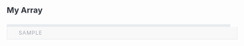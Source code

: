 <div class="attributesKit">
    <div style="padding-bottom:10px;">
        <h1 style="font-family:&#x27;Source Sans Pro&#x27;, -apple-system, Helvetica, sans-serif;font-size:18px;color:#30343F;">My Array</h1></div>
    <div style="width:100%;height:auto;display:flex;flex-direction:row;flex-wrap:no-wrap;justify-content:flex-start;align-items:stretch;position:relative;">
        <div style="height:auto;width:100%;display:flex;flex-direction:column;flex-wrap:no-wrap;justify-content:flex-start;align-items:flex-start;">
            <div style="width:100%;height:5px;display:flex;flex-direction:row;flex-wrap:no-wrap;justify-content:flex-start;align-items:stretch;position:relative;border:1px solid #E8EBEE;border-bottom:none;background-color:#E8EBEE;"></div>
            <div style="width:100%;">
                <div style="width:100%;height:auto;display:flex;flex-direction:row;flex-wrap:no-wrap;justify-content:flex-start;align-items:stretch;position:relative;">
                    <div style="height:auto;width:100%;display:flex;flex-direction:column;flex-wrap:no-wrap;justify-content:flex-start;align-items:flex-start;">
                        <div style="width:100%;height:auto;display:flex;flex-direction:row;flex-wrap:no-wrap;justify-content:flex-start;align-items:stretch;position:relative;background:#F8F8F9;border-left:1px solid #E8EBEE;border-right:1px solid #E8EBEE;padding-top:8px;padding-bottom:8px;padding-left:8px;padding-right:8px;border-bottom:1px solid #E8EBEE;">
                            <div style="width:100%;height:auto;display:flex;flex-direction:row;flex-wrap:no-wrap;justify-content:flex-start;align-items:stretch;position:relative;cursor:pointer;">
                                <div style="height:auto;width:12px;display:flex;flex-direction:column;flex-wrap:no-wrap;justify-content:flex-start;align-items:flex-start;min-width:12px;max-width:12px;">
                                    <div style="width:12px;height:12px;background-repeat:no-repeat;background-position:left center;background-image:url([object Object]);background-size:7px 12px;"></div>
                                </div>
                                <div style="height:auto;width:100%;display:flex;flex-direction:column;flex-wrap:no-wrap;justify-content:flex-start;align-items:flex-start;">
                                    <div style="user-select:none;line-height:12px;letter-spacing:0.85px;font-family:&#x27;Source Sans Pro&#x27;, -apple-system, Helvetica, sans-serif;font-size:12px;color:#A3A7B2;text-transform:uppercase;padding-left:6px;">Sample</div>
                                </div>
                            </div>
                        </div>
                    </div>
                </div>
            </div>
        </div>
    </div>
</div>